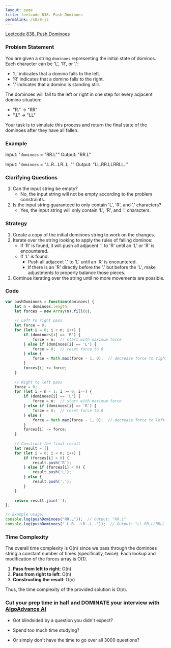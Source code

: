 ```yaml
---
layout: page
title: leetcode 838. Push Dominoes
permalink: /s838-js
---
```

[Leetcode 838. Push Dominoes](https://algoadvance.github.io/algoadvance/l838)
### Problem Statement

You are given a string `dominoes` representing the initial state of dominos. Each character can be 'L', 'R', or '.':
- 'L' indicates that a domino falls to the left.
- 'R' indicates that a domino falls to the right.
- '.' indicates that a domino is standing still.

The dominoes will fall to the left or right in one step for every adjacent domino situation:
- "R." -> "RR"
- ".L" -> "LL"

Your task is to simulate this process and return the final state of the dominoes after they have all fallen.

### Example

Input: "`dominoes` = "RR.L""
Output: "RR.L"

Input: "`dominoes` = ".L.R...LR..L..""
Output: "LL.RR.LLRRLL.."

### Clarifying Questions

1. Can the input string be empty?
   - No, the input string will not be empty according to the problem constraints.
2. Is the input string guaranteed to only contain 'L', 'R', and '.' characters?
   - Yes, the input string will only contain 'L', 'R', and '.' characters.

### Strategy

1. Create a copy of the initial dominoes string to work on the changes.
2. Iterate over the string looking to apply the rules of falling dominos:
    - If 'R' is found, it will push all adjacent '.' to 'R' until an 'L' or 'R' is encountered.
    - If 'L' is found:
        - Push all adjacent '.' to 'L' until an 'R' is encountered.
        - If there is an 'R' directly before the '.' but before the 'L', make adjustments to properly balance those pieces.
3. Continue iterating over the string until no more movements are possible.

### Code

```javascript
var pushDominoes = function(dominoes) {
    let n = dominoes.length;
    let forces = new Array(n).fill(0);
    
    // Left to right pass
    let force = 0;
    for (let i = 0; i < n; i++) {
        if (dominoes[i] == 'R') {
            force = n;  // start with maximum force
        } else if (dominoes[i] == 'L') {
            force = 0;  // reset force to 0
        } else {
            force = Math.max(force - 1, 0);  // decrease force to right
        }
        forces[i] += force;
    }
    
    // Right to left pass
    force = 0;
    for (let i = n - 1; i >= 0; i--) {
        if (dominoes[i] == 'L') {
            force = n;  // start with maximum force
        } else if (dominoes[i] == 'R') {
            force = 0;  // reset force to 0
        } else {
            force = Math.max(force - 1, 0);  // decrease force to left
        }
        forces[i] -= force;
    }
    
    // Construct the final result
    let result = []
    for (let i = 0; i < n; i++) {
        if (forces[i] > 0) {
            result.push('R');
        } else if (forces[i] < 0) {
            result.push('L');
        } else {
            result.push('.');
        }
    }
    
    return result.join('');
};

// Example usage:
console.log(pushDominoes("RR.L"));  // Output: "RR.L"
console.log(pushDominoes(".L.R...LR..L.."));  // Output: "LL.RR.LLRRLL.."
```

### Time Complexity

The overall time complexity is O(n) since we pass through the dominoes string a constant number of times (specifically, twice). Each lookup and modification of the forces array is O(1).

1. **Pass from left to right**: O(n)
2. **Pass from right to left**: O(n)
3. **Constructing the result**: O(n)

Thus, the time complexity of the provided solution is O(n).


### Cut your prep time in half and DOMINATE your interview with [AlgoAdvance AI](https://algoAdvance.com)

- Got blindsided by a question you didn't expect?

- Spend too much time studying?

- Or simply don't have the time to go over all 3000 questions?

